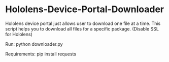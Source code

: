 # Hololens-Device-Portal-Downloader
Hololens device portal just allows user to download one file at a time. This script helps you to download all files for a specific package. (Disable SSL for Hololens)

Run:
python downloader.py


Requirements:
pip install requests